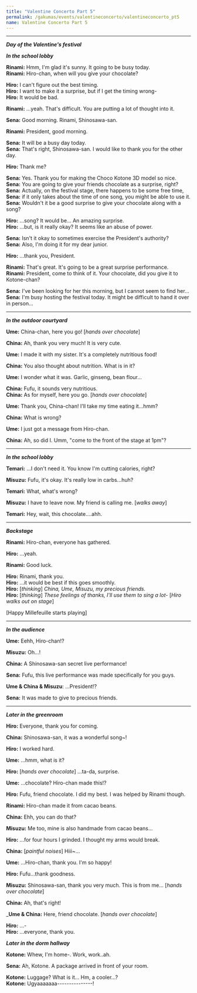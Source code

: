 ```yaml
---
title: "Valentine Concerto Part 5"
permalink: /gakumas/events/valentineconcerto/valentineconcerto_pt5
name: Valentine Concerto Part 5
---
```

________________________
<!--
#### Valentine Concerto Part 5
----
--->

*__Day of the Valentine's festival__*

*__In the school lobby__*

__Rinami:__ Hmm, I'm glad it's sunny. It going to be busy today.<br />
__Rinami:__ Hiro-chan, when will you give your chocolate?

__Hiro:__ I can't figure out the best timing.<br />
__Hiro:__ I want to make it a surprise, but if I get the timing wrong-<br />
__Hiro:__ It would be bad.

__Rinami:__ ...yeah. That's difficult. You are putting a lot of thought into it.

__Sena:__ Good morning. Rinami, Shinosawa-san.

__Rinami:__ President, good morning.

__Sena:__ It will be a busy day today.<br />
__Sena:__ That's right, Shinosawa-san. I would like to thank you for the other day.

__Hiro:__ Thank me?

__Sena:__ Yes. Thank you for making the Choco Kotone 3D model so nice.<br />
__Sena:__ You are going to give your friends chocolate as a surprise, right?<br />
__Sena:__ Actually, on the festival stage, there happens to be some free time,<br />
__Sena:__ if it only takes about the time of one song, you might be able to use it.<br />
__Sena:__ Wouldn't it be a good surprise to give your chocolate along with a song?

__Hiro:__ ...song? It would be... An amazing surprise.<br />
__Hiro:__ ...but, is it really okay? It seems like an abuse of power.

__Sena:__ Isn't it okay to sometimes exercise the President's authority?<br />
__Sena:__ Also, I'm doing it for my dear junior.

__Hiro:__ ...thank you, President.

__Rinami:__ That's great. It's going to be a great surprise performance.<br />
__Rinami:__ President, come to think of it. Your chocolate, did you give it to Kotone-chan?

__Sena:__ I've been looking for her this morning, but I cannot seem to find her...<br />
__Sena:__ I'm busy hosting the festival today. It might be difficult to hand it over in person...

---

*__In the outdoor courtyard__*

__Ume:__ China-chan, here you go! [*hands over chocolate*]

__China:__ Ah, thank you very much! It is very cute.

__Ume:__ I made it with my sister. It's a completely nutritious food!

__China:__ You also thought about nutrition. What is in it?

__Ume:__ I wonder what it was. Garlic, ginseng, bean flour...

__China:__ Fufu, it sounds very nutritious.<br />
__China:__ As for myself, here you go. [*hands over chocolate*]

__Ume:__ Thank you, China-chan! I'll take my time eating it...hmm?

__China:__ What is wrong?

__Ume:__ I just got a message from Hiro-chan.

__China:__ Ah, so did I. Umm, "come to the front of the stage at 1pm"?

---

*__In the school lobby__*

__Temari:__ ...I don't need it. You know I'm cutting calories, right?

__Misuzu:__ Fufu, it's okay. It's really low in carbs...huh?

__Temari:__ What, what's wrong?

__Misuzu:__ I have to leave now. My friend is calling me. [*walks away*]

__Temari:__ Hey, wait, this chocolate....ahh.

---

*__Backstage__*

__Rinami:__ Hiro-chan, everyone has gathered.

__Hiro:__ ...yeah.

__Rinami:__ Good luck.

__Hiro:__ Rinami, thank you.<br />
__Hiro:__ ...it would be best if this goes smoothly.<br />
__Hiro:__ [*thinking*] *China, Ume, Misuzu, my precious friends.*<br />
__Hiro:__ [*thinking*] *These feelings of thanks, I'll use them to sing a lot-* [*Hiro walks out on stage*]

[Happy Millefeuille starts playing]

---

*__In the audience__*


__Ume:__ Eehh, Hiro-chan!?

__Misuzu:__ Oh...!

__China:__ A Shinosawa-san secret live performance!

__Sena:__ Fufu, this live performance was made specifically for you guys.

__Ume & China & Misuzu__: ...President!?

__Sena:__ It was made to give to precious friends.

---

*__Later in the greenroom__*

__Hiro:__ Everyone, thank you for coming.

__China:__ Shinosawa-san, it was a wonderful song~!

__Hiro:__ I worked hard.

__Ume:__ ...hmm, what is it?

__Hiro:__ [*hands over chocolate*] ...ta-da, surprise.

__Ume:__ ...chocolate? Hiro-chan made this!?

__Hiro:__ Fufu, friend chocolate. I did my best. I was helped by Rinami though.

__Rinami:__ Hiro-chan made it from cacao beans.

__China:__ Ehh, you can do that?

__Misuzu:__ Me too, mine is also handmade from cacao beans...

__Hiro:__ ...for four hours I grinded. I thought my arms would break.

__China:__ [*paintful noises*] Hiii~...

__Ume:__ ...Hiro-chan, thank you. I'm so happy!

__Hiro:__ Fufu...thank goodness.

__Misuzu:__ Shinosawa-san, thank you very much. This is from me... [*hands over chocolate*]

__China:__ Ah, that's right!

___Ume & China:__ Here, friend chocolate. [*hands over chocolate*]

__Hiro:__ ...-<br />
__Hiro:__ ...everyone, thank you.

*__Later in the dorm hallway__*

__Kotone:__ Whew, I'm home-. Work, work..ah.

__Sena:__ Ah, Kotone. A package arrived in front of your room.

__Kotone:__ Luggage? What is it... Hm, a cooler...?<br />
__Kotone:__ Ugyaaaaaaa---------------!